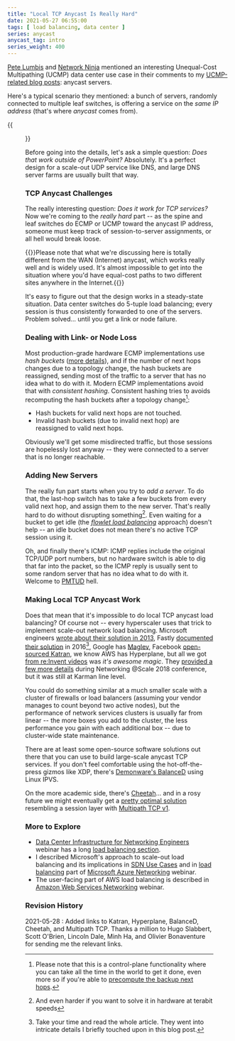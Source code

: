 ```yaml
---
title: "Local TCP Anycast Is Really Hard"
date: 2021-05-27 06:55:00
tags: [ load balancing, data center ]
series: anycast
anycast_tag: intro
series_weight: 400
---
```

[Pete Lumbis](https://blog.ipspace.net/2021/02/does-ucmp-make-sense.html#421) and [Network Ninja](https://blog.ipspace.net/2021/04/ucmp-leaf-spine-fabrics.html#540) mentioned an interesting Unequal-Cost Multipathing (UCMP) data center use case in their comments to my [UCMP-related blog posts](https://blog.ipspace.net/series/ucmp.html): anycast servers.

Here's a typical scenario they mentioned: a bunch of servers, randomly connected to multiple leaf switches, is offering a service on the *same IP address* (that's where *anycast* comes from).

{{<figure src="/2021/06/Anycast-TCP.png" caption="Typical Data Center Anycast Deployment">}}
<!--more-->
Before going into the details, let's ask a simple question: *Does that work outside of PowerPoint?* Absolutely. It's a perfect design for a scale-out UDP service like DNS, and large DNS server farms are usually built that way.

### TCP Anycast Challenges

The really interesting question: *Does it work for TCP services?* Now we're coming to the *really hard* part -- as the spine and leaf switches do ECMP or UCMP toward the anycast IP address, someone must keep track of session-to-server assignments, or all hell would break loose.

{{<note>}}Please note that what we're discussing here is totally different from the WAN (Internet) anycast, which works really well and is widely used. It's almost impossible to get into the situation where you'd have equal-cost paths to two different sites anywhere in the Internet.{{</note>}}

It's easy to figure out that the design works in a steady-state situation. Data center switches do 5-tuple load balancing; every session is thus consistently forwarded to one of the servers. Problem solved... until you get a link or node failure. 

### Dealing with Link- or Node Loss

Most production-grade hardware ECMP implementations use *hash buckets* ([more details](https://blog.ipspace.net/2020/11/fast-failover-implementation.html)), and if the number of next hops changes due to a topology change, the hash buckets are reassigned, sending most of the traffic to a server that has no idea what to do with it. Modern ECMP implementations avoid that with *consistent hashing*. Consistent hashing tries to avoids recomputing the hash buckets after a topology change[^1]:

* Hash buckets for valid next hops are not touched.
* Invalid hash buckets (due to invalid next hop) are reassigned to valid next hops.

[^1]: Please note that this is a control-plane functionality where you can take all the time in the world to get it done, even more so if you're able to [precompute the backup next hops](https://blog.ipspace.net/2020/12/fast-failover-techniques.html).

Obviously we'll get some misdirected traffic, but those sessions are hopelessly lost anyway -- they were connected to a server that is no longer reachable.

### Adding New Servers

The really fun part starts when you try to *add a server*. To do that, the last-hop switch has to take a few buckets from every valid next hop, and assign them to the new server. That's really hard to do without disrupting something[^4]. Even waiting for a bucket to get idle (the *[flowlet load balancing](https://blog.ipspace.net/2015/01/improving-ecmp-load-balancing-with.html)* approach) doesn't help -- an idle bucket does not mean there's no active TCP session using it.

[^4]: And even harder if you want to solve it in hardware at terabit speeds

Oh, and finally there's ICMP: ICMP replies include the original TCP/UDP port numbers, but no hardware switch is able to dig that far into the packet, so the ICMP reply is usually sent to some random server that has no idea what to do with it. Welcome to [PMTUD](https://www.ipspace.net/kb/Internet/PMTUD/20-mtu-discovery.html) hell.

### Making Local TCP Anycast Work

Does that mean that it's impossible to do local TCP anycast load balancing? Of course not -- every hyperscaler uses that trick to implement scale-out network load balancing. Microsoft engineers [wrote about their solution in 2013](https://conferences.sigcomm.org/sigcomm/2013/papers/sigcomm/p207.pdf), Fastly [documented their solution](https://www.fastly.com/blog/building-and-scaling-fastly-network-part-2-balancing-requests) in 2016[^2], Google has [Maglev](https://research.google/pubs/pub44824/), Facebook [open-sourced Katran](https://engineering.fb.com/2018/05/22/open-source/open-sourcing-katran-a-scalable-network-load-balancer/), we know AWS has Hyperplane, but all we got [from re:Invent videos](https://www.youtube.com/watch?v=8gc2DgBqo9U) was *it's awesome magic*. They [provided a few more details](https://www.facebook.com/watch/?v=2090077214598705) during Networking @Scale 2018 conference, but it was still at Karman line level.

[^2]: Take your time and read the whole article. They went into intricate details I briefly touched upon in this blog post.

You could do something similar at a much smaller scale with a cluster of firewalls or load balancers (assuming your vendor manages to count beyond two active nodes), but the performance of network services clusters is usually far from linear -- the more boxes you add to the cluster, the less performance you gain with each additional box -- due to cluster-wide state maintenance.

There are at least some open-source software solutions out there that you can use to build large-scale anycast TCP services. If you don't feel comfortable using the hot-off-the-press gizmos like XDP, there's [Demonware's BalanceD](https://github.com/Demonware/balanced) using Linux IPVS.

On the more academic side, there's [Cheetah](https://www.usenix.org/system/files/nsdi20-paper-barbette.pdf)... and in a rosy future we might eventually get a [pretty optimal solution](https://inl.info.ucl.ac.be/publications/making-multipath-tcp-friendlier-load-balancers-and-anycast.html) resembling a session layer with [Multipath TCP v1](https://datatracker.ietf.org/doc/html/rfc8684).

### More to Explore

* [Data Center Infrastructure for Networking Engineers](https://www.ipspace.net/Data_Center_Infrastructure_for_Networking_Engineers) webinar has a long [load balancing section](https://my.ipspace.net/bin/list?id=DC30#LOAD_BALANCING).
* I described Microsoft's approach to scale-out load balancing and its implications in [SDN Use Cases](https://www.ipspace.net/SDN_Use_Cases) and in [load balancing](https://my.ipspace.net/bin/list?id=AzureNet#LB) part of [Microsoft Azure Networking](https://www.ipspace.net/Microsoft_Azure_Networking) webinar.
* The user-facing part of AWS load balancing is described in [Amazon Web Services Networking](https://www.ipspace.net/Amazon_Web_Services_Networking) webinar.

### Revision History

2021-05-28
: Added links to Katran, Hyperplane, BalanceD, Cheetah, and Multipath TCP. Thanks a million to Hugo Slabbert, Scott O'Brien, Lincoln Dale, Minh Ha, and Olivier Bonaventure for sending me the relevant links.
